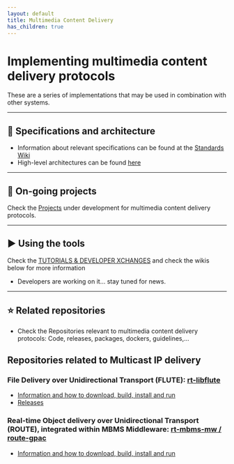 ```yaml
---
layout: default
title: Multimedia Content Delivery
has_children: true
---
```


# Implementing multimedia content delivery protocols
These are a series of implementations that may be used in combination with other systems.
***
## 📑 Specifications and architecture
* Information about relevant specifications can be found at the [Standards Wiki](https://github.com/5G-MAG/Standards/wiki/Multimedia-content-delivery:-Relevant-Specifications)
* High-level architectures can be found [here](https://www.5g-mag.com/repositories#multimedia-protocols)
***

## 🚧 On-going projects
Check the [Projects](https://github.com/5G-MAG/Getting-Started/wiki/Multimedia-content-delivery-Projects) under development for multimedia content delivery protocols.
***

## ▶️ Using the tools
Check the [TUTORIALS & DEVELOPER XCHANGES](https://www.5g-mag.com/tutorials) and check the wikis below for more information
* Developers are working on it... stay tuned for news.
***

## ⭐ Related repositories
* Check the Repositories relevant to multimedia content delivery protocols: Code, releases, packages, dockers, guidelines,...

## Repositories related to Multicast IP delivery
### File Delivery over Unidirectional Transport (FLUTE): [rt-libflute](https://github.com/5G-MAG/rt-libflute)
* [Information and how to download, build, install and run](https://github.com/5G-MAG/rt-libflute#readme)
* [Releases](https://github.com/5G-MAG/rt-libflute/releases)

### Real-time Object delivery over Unidirectional Transport (ROUTE), integrated within MBMS Middleware: [rt-mbms-mw / route-gpac](https://github.com/5G-MAG/rt-mbms-mw/tree/route-gpac)
* [Information and how to download, build, install and run](https://github.com/5G-MAG/rt-mbms-mw/tree/route-gpac#readme)
